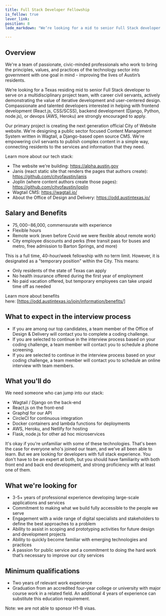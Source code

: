 ```yaml
---
title: Full Stack Developer Fellowship
is_fellow: true
lever_link:
position: 8
lede_markdown: "We’re looking for a mid to senior Full Stack developer to serve on a multidisciplinary project team, with career civil servants, actively demonstrating the value of iterative development and user-centered design."

---
```


## Overview

We're a team of passionate, civic-minded professionals who work to bring the principles, values, and practices of the technology sector into government with one goal in mind - improving the lives of Austin’s residents.

We’re looking for a Texas residing mid to senior Full Stack developer to serve on a multidisciplinary project team, with career civil servants, actively demonstrating the value of iterative development and user-centered design. Compassionate and talented developers interested in helping with frontend development (React.js, CSS/SCSS), backend development (Django, Python, node.js), or devops (AWS, Heroku) are strongly encouraged to apply.

Our primary project is creating the next generation official City of Website website. We're designing a public sector focused Content Management System written in Wagtail, a Django-based open source CMS. We're empowering civil servants to publish complex content in a simple way, connecting residents to the services and information that they need.

Learn more about our tech stack:
- The website we're building: https://alpha.austin.gov
- Janis (react static site that renders the pages that authors create): https://github.com/cityofaustin/janis
- Joplin (where content authors create those pages): https://github.com/cityofaustin/joplin
- Wagtail CMS: https://wagtail.io/
- About the Office of Design and Delivery: https://odd.austintexas.io/

## Salary and Benefits

- $75,000-$86,000, commensurate with experience
- Flexible hours
- Remote work (even before Covid we were flexible about remote work)
- City employee discounts and perks (free transit pass for buses and metro, free admission to Barton Springs, and more)

This is a full time, 40-hour/week fellowship with no term limit. However, it is designated as a "temporary position" within the City. This means:

- Only residents of the state of Texas can apply
- No health insurance offered during the first year of employment
- No paid vacation offered, but temporary employees can take unpaid time off as needed

Learn more about benefits here: [https://odd.austintexas.io/join/information/benefits/]

## What to expect in the interview process

- If you are among our top candidates, a team member of the Office of Design & Delivery will contact you to complete a coding challenge.
- If you are selected to continue in the interview process based on your coding challenge, a team member will contact you to schedule a phone screening.
- If you are selected to continue in the interview process based on your coding challenge, a team member will contact you to schedule an online interview with team members.

## What you'll do

We need someone who can jump into our stack:
- Wagtail / Django on the back-end
- React.js on the front-end
- Graphql for our API
- CircleCI for continuous integration
- Docker containers and lambda functions for deployments
- AWS, Heroku, and Netlify for hosting
- Flask, node.js for other ad hoc microservices

It's okay if you're unfamiliar with some of these technologies. That's been the case for everyone who's joined our team, and we've all been able to learn. But we are looking for developers with full stack experience. You don't have to be an expert at both, but you should have familiarity with both front end and back end development, and strong proficiency with at least one of them.

## What we're looking for

- 3-5+ years of professional experience developing large-scale applications and services
- Commitment to making what we build fully accessible to the people we serve
- Engagement with a wide range of digital specialists and stakeholders to define the best approaches to a problem
- Ability to assist in scoping and prototyping activities for future design and development projects
- Ability to quickly become familiar with emerging technologies and practices
- A passion for public service and a commitment to doing the hard work that’s necessary to improve our city services


## Minimum qualifications

*   Two years of relevant work experience
*   Graduation from an accredited four-year college or university with major course work in a related field. An additional 4 years of experience can substitute this education requirement.

Note: we are not able to sponsor H1-B visas.
